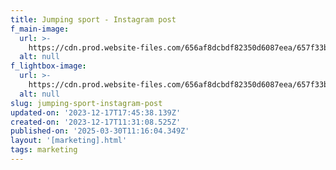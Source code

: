```yaml
---
title: Jumping sport - Instagram post
f_main-image:
  url: >-
    https://cdn.prod.website-files.com/656af8dcbdf82350d6087eea/657f33bbf3b559aad3f859f4_marketing_02.webp
  alt: null
f_lightbox-image:
  url: >-
    https://cdn.prod.website-files.com/656af8dcbdf82350d6087eea/657f33bf465ed5c6e7950ec0_marketing_02(x03).webp
  alt: null
slug: jumping-sport-instagram-post
updated-on: '2023-12-17T17:45:38.139Z'
created-on: '2023-12-17T11:31:08.525Z'
published-on: '2025-03-30T11:16:04.349Z'
layout: '[marketing].html'
tags: marketing
---
```



